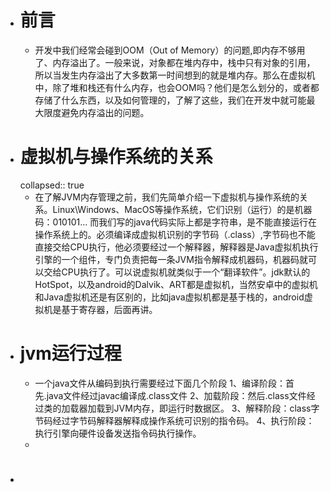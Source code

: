 - # 前言
	- 开发中我们经常会碰到OOM（Out of Memory）的问题,即内存不够用了、内存溢出了。一般来说，对象都在堆内存中，栈中只有对象的引用，所以当发生内存溢出了大多数第一时间想到的就是堆内存。那么在虚拟机中，除了堆和栈还有什么内存，也会OOM吗？他们是怎么划分的，或者都存储了什么东西，以及如何管理的，了解了这些，我们在开发中就可能最大限度避免内存溢出的问题。
- # 虚拟机与操作系统的关系
  collapsed:: true
	- 在了解JVM内存管理之前，我们先简单介绍一下虚拟机与操作系统的关系。Linux\Windows、MacOS等操作系统，它们识别（运行）的是机器码：010101… 而我们写的java代码实际上都是字符串，是不能直接运行在操作系统上的。必须编译成虚拟机识别的字节码（.class）,字节码也不能直接交给CPU执行，他必须要经过一个解释器，解释器是Java虚拟机执行引擎的一个组件，专门负责把每一条JVM指令解释成机器码，机器码就可以交给CPU执行了。可以说虚拟机就类似于一个“翻译软件”。jdk默认的HotSpot，以及android的Dalvik、ART都是虚拟机，当然安卓中的虚拟机和Java虚拟机还是有区别的，比如java虚拟机都是基于栈的，android虚拟机是基于寄存器，后面再讲。
- # jvm运行过程
	- 一个java文件从编码到执行需要经过下面几个阶段
	  1、编译阶段：首先.java文件经过javac编译成.class文件
	  2、加载阶段：然后.class文件经过类的加载器加载到JVM内存，即运行时数据区。
	  3、解释阶段：class字节码经过字节码解释器解释成操作系统可识别的指令码。
	  4、执行阶段：执行引擎向硬件设备发送指令码执行操作。
	-
- #